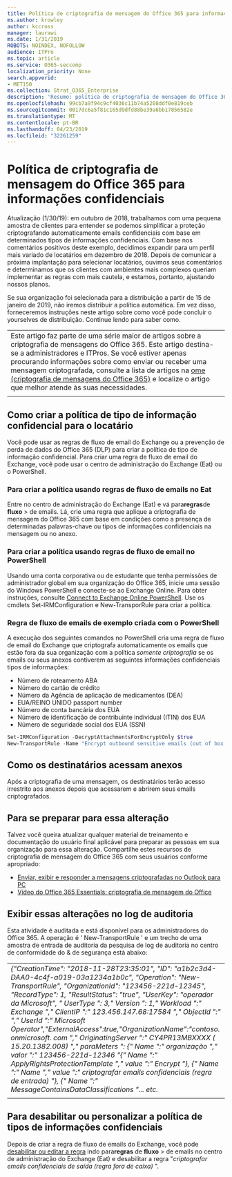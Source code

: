 ```yaml
---
title: Política de criptografia de mensagem do Office 365 para informações confidenciais
ms.author: krowley
author: kccross
manager: laurawi
ms.date: 1/31/2019
ROBOTS: NOINDEX, NOFOLLOW
audience: ITPro
ms.topic: article
ms.service: O365-seccomp
localization_priority: None
search.appverid:
- MET150
ms.collection: Strat_O365_Enterprise
description: 'Resumo: política de criptografia de mensagem do Office 365 para tipos de informações confidenciais agora disponível.'
ms.openlocfilehash: 99cb7a9f94c9cf4036c11b74a5208ddf0e819ceb
ms.sourcegitcommit: 0017dc6a5f81c165d9dfd88be39a6bb17856582e
ms.translationtype: MT
ms.contentlocale: pt-BR
ms.lasthandoff: 04/23/2019
ms.locfileid: "32261259"
---
```

# <a name="office-365-message-encryption-policy-for-sensitive-information"></a>Política de criptografia de mensagem do Office 365 para informações confidenciais

Atualização (1/30/19): em outubro de 2018, trabalhamos com uma pequena amostra de clientes para entender se podemos simplificar a proteção criptografando automaticamente emails confidenciais com base em determinados tipos de informações confidenciais. Com base nos comentários positivos deste exemplo, decidimos expandir para um perfil mais variado de locatários em dezembro de 2018. Depois de comunicar a próxima implantação para selecionar locatários, ouvimos seus comentários e determinamos que os clientes com ambientes mais complexos queriam implementar as regras com mais cautela, e estamos, portanto, ajustando nossos planos.

Se sua organização foi selecionada para a distribuição a partir de 15 de janeiro de 2019, não iremos distribuir a política automática. Em vez disso, forneceremos instruções neste artigo sobre como você pode concluir o yourselves de distribuição. Continue lendo para saber como.

||
|:-----|
|Este artigo faz parte de uma série maior de artigos sobre a criptografia de mensagens do Office 365. Este artigo destina-se a administradores e ITPros. Se você estiver apenas procurando informações sobre como enviar ou receber uma mensagem criptografada, consulte a lista de artigos na [ome (criptografia de mensagens do Office 365)](ome.md) e localize o artigo que melhor atende às suas necessidades. |
||

## <a name="how-to-create-the-sensitive-information-type-policy-for-your-tenant"></a>Como criar a política de tipo de informação confidencial para o locatário

Você pode usar as regras de fluxo de email do Exchange ou a prevenção de perda de dados do Office 365 (DLP) para criar a política de tipo de informação confidencial. Para criar uma regra de fluxo de email do Exchange, você pode usar o centro de administração do Exchange (Eat) ou o PowerShell.

### <a name="to-create-the-policy-by-using-mail-flow-rules-in-the-eac"></a>Para criar a política usando regras de fluxo de emails no Eat

Entre no centro de administração do Exchange (Eat) e vá para**regras**de **fluxo** > de emails. Lá, crie uma regra que aplique a criptografia de mensagem do Office 365 com base em condições como a presença de determinadas palavras-chave ou tipos de informações confidenciais na mensagem ou no anexo.

### <a name="to-create-the-policy-by-using-mail-flow-rules-in-powershell"></a>Para criar a política usando regras de fluxo de email no PowerShell

Usando uma conta corporativa ou de estudante que tenha permissões de administrador global em sua organização do Office 365, inicie uma sessão do Windows PowerShell e conecte-se ao Exchange Online. Para obter instruções, consulte [Connect to Exchange Online PowerShell](https://aka.ms/exopowershell). Use os cmdlets Set-IRMConfiguration e New-TransporRule para criar a política.

### <a name="example-mail-flow-rule-created-with-powershell"></a>Regra de fluxo de emails de exemplo criada com o PowerShell

A execução dos seguintes comandos no PowerShell cria uma regra de fluxo de email do Exchange que criptografa automaticamente os emails que estão fora da sua organização com a política *somente criptografia* se os emails ou seus anexos contiverem as seguintes informações confidenciais tipos de informações:

- Número de roteamento ABA
- Número do cartão de crédito
- Número da Agência de aplicação de medicamentos (DEA)
- EUA/REINO UNIDO passport number
- Número de conta bancária dos EUA
- Número de identificação de contribuinte individual (ITIN) dos EUA
- Número de seguridade social dos EUA (SSN)

```powershell
Set-IRMConfiguration -DecryptAttachmentsForEncryptOnly $true
New-TransportRule -Name "Encrypt outbound sensitive emails (out of box rule)" -SentToScope  NotInOrganization  -ApplyRightsProtectionTemplate "Encrypt" -MessageContainsDataClassifications @(@{Name="ABA Routing Number"; minCount="1"},@{Name="Credit Card Number"; minCount="1"},@{Name="Drug Enforcement Agency (DEA) Number"; minCount="1"},@{Name="U.S. / U.K. Passport Number"; minCount="1"},@{Name="U.S. Bank Account Number"; minCount="1"},@{Name="U.S. Individual Taxpayer Identification Number (ITIN)"; minCount="1"},@{Name="U.S. Social Security Number (SSN)"; minCount="1"}) -SenderNotificationType "NotifyOnly"
```

## <a name="how-recipients-access-attachments"></a>Como os destinatários acessam anexos

Após a criptografia de uma mensagem, os destinatários terão acesso irrestrito aos anexos depois que acessarem e abrirem seus emails criptografados.

## <a name="to-prepare-for-this-change"></a>Para se preparar para essa alteração

Talvez você queira atualizar qualquer material de treinamento e documentação do usuário final aplicável para preparar as pessoas em sua organização para essa alteração. Compartilhe estes recursos de criptografia de mensagem do Office 365 com seus usuários conforme apropriado:

- [Enviar, exibir e responder a mensagens criptografadas no Outlook para PC](https://support.office.com/article/send-view-and-reply-to-encrypted-messages-in-outlook-for-pc-eaa43495-9bbb-4fca-922a-df90dee51980)
- [Vídeo do Office 365 Essentials: criptografia de mensagem do Office](https://youtu.be/CQR0cG_iEUc)

## <a name="view-these-changes-in-the-audit-log"></a>Exibir essas alterações no log de auditoria

Esta atividade é auditada e está disponível para os administradores do Office 365. A operação é ' New-TransportRule ' e um trecho de uma amostra de entrada de auditoria da pesquisa de log de auditoria no centro de conformidade do & de segurança está abaixo:

|     |
| --- |
| *{"CreationTime": "2018-11-28T23:35:01", "ID": "a1b2c3d4-DAA0-4c4f-a019-03a1234a1b0c", "Operation": "New-TransportRule", "OrganizationId": "123456-221d-12345", "RecordType": 1, "ResultStatus": "true", "UserKey": "operador da Microsoft", " UserType ": 3," Version ": 1," Workload ":" Exchange "," ClientIP ":" 123.456.147.68:17584 "," ObjectId ":" "," UserId ":" Microsoft Operator","ExternalAccess":true,"OrganizationName":"contoso. onmicrosoft. com "," OriginatingServer ":" CY4PR13MBXXXX ( 15.20.1382.008) "," paraMeters ": {" Name ":" organização "," valor ":" 123456-221d-12346 "{" Name ":" ApplyRightsProtectionTemplate "," value ":" Encrypt "}, {" Name ":" Name "," value ":" criptografar emails confidenciais (regra de entrada) "}, {" Name ":" MessageContainsDataClassifications "... etc.* |
| |

## <a name="to-disable-or-customize-the-sensitive-information-types-policy"></a>Para desabilitar ou personalizar a política de tipos de informações confidenciais

Depois de criar a regra de fluxo de emails do Exchange, você pode [desabilitar ou editar a regra](https://docs.microsoft.com/exchange/security-and-compliance/mail-flow-rules/manage-mail-flow-rules#enable-or-disable-a-mail-flow-rule) indo para**regras** de **fluxo** > de emails no centro de administração do Exchange (Eat) e desabilitar a regra "*criptografar emails confidenciais de saída (regra fora de caixa)* ".
